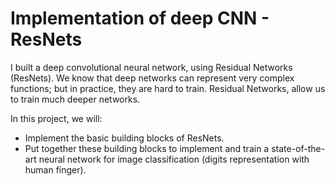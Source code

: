 # Implementation of deep CNN - ResNets

I built a deep convolutional neural network, using Residual Networks (ResNets). We know that deep networks can represent very complex functions; but in practice, they are hard to train. Residual Networks, allow us to train much deeper networks.

In this project, we will:

- Implement the basic building blocks of ResNets.
- Put together these building blocks to implement and train a state-of-the-art neural network for image classification (digits representation with human finger). 
